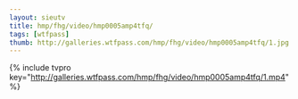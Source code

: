 ```yaml
--- 
layout: sieutv
title: hmp/fhg/video/hmp0005amp4tfq/
tags: [wtfpass]
thumb: http://galleries.wtfpass.com/hmp/fhg/video/hmp0005amp4tfq/1.jpg
---
```

{% include tvpro key="http://galleries.wtfpass.com/hmp/fhg/video/hmp0005amp4tfq/1.mp4" %} 
